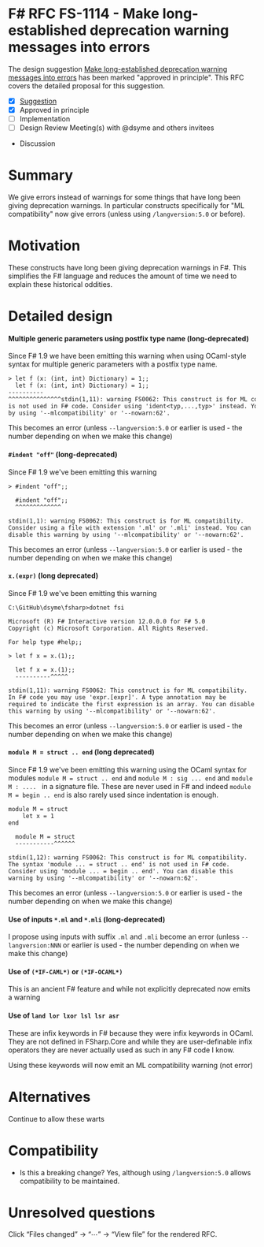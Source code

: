# F# RFC FS-1114 - Make long-established deprecation warning messages into errors

The design suggestion [Make long-established deprecation warning messages into errors](https://github.com/fsharp/fslang-suggestions/issues/1064) has been marked "approved in principle". This RFC covers the detailed proposal for this suggestion.

- [x] [Suggestion](https://github.com/fsharp/fslang-suggestions/issues/1064)
- [x] Approved in principle
- [ ] Implementation
- [ ] Design Review Meeting(s) with @dsyme and others invitees
- Discussion

# Summary

We give errors instead of warnings for some things that have long been giving deprecation warnings. In particular constructs specifically for "ML compatibility" now give errors (unless using `/langversion:5.0` or before).

# Motivation

These constructs have long been giving deprecation warnings in F#. This simplifies the F# language and reduces the amount of time we need to explain these historical oddities.

# Detailed design

#### Multiple generic parameters using postfix type name (long-deprecated)

Since F# 1.9 we have been emitting this warning when using OCaml-style syntax for multiple generic parameters with a postfix type name.
```
> let f (x: (int, int) Dictionary) = 1;;
  let f (x: (int, int) Dictionary) = 1;;
----------^^^^^^^^^^^^^^^stdin(1,11): warning FS0062: This construct is for ML compatibility. The syntax '(typ,...,typ) ident' is not used in F# code. Consider using 'ident<typ,...,typ>' instead. You can disable this warning by using '--mlcompatibility' or '--nowarn:62'.
```
This becomes an error (unless `--langversion:5.0` or earlier is used - the number depending on when we make this change)

#### `#indent "off"` (long-deprecated)

Since F# 1.9 we've been emitting this warning
```
> #indent "off";;

  #indent "off";;
  ^^^^^^^^^^^^^

stdin(1,1): warning FS0062: This construct is for ML compatibility. Consider using a file with extension '.ml' or '.mli' instead. You can disable this warning by using '--mlcompatibility' or '--nowarn:62'.
```
 
This becomes an error (unless `--langversion:5.0` or earlier is used - the number depending on when we make this change)


#### `x.(expr)` (long deprecated)

Since F# 1.9 we've been emitting this warning
```
C:\GitHub\dsyme\fsharp>dotnet fsi

Microsoft (R) F# Interactive version 12.0.0.0 for F# 5.0
Copyright (c) Microsoft Corporation. All Rights Reserved.

For help type #help;;

> let f x = x.(1);;

  let f x = x.(1);;
  ----------^^^^^

stdin(1,11): warning FS0062: This construct is for ML compatibility. In F# code you may use 'expr.[expr]'. A type annotation may be required to indicate the first expression is an array. You can disable this warning by using '--mlcompatibility' or '--nowarn:62'.
```


This becomes an error (unless `--langversion:5.0` or earlier is used - the number depending on when we make this change)

#### `module M = struct .. end`  (long deprecated)

Since F# 1.9 we've been emitting this warning using the OCaml syntax for modules  `module M = struct .. end` and `module M : sig ... end`  and `module M : .... ` in a signature file. These are never used in F#  and indeed `module M = begin .. end` is also rarely used since indentation is enough.
```
module M = struct 
    let x = 1
end

  module M = struct
  -----------^^^^^^

stdin(1,12): warning FS0062: This construct is for ML compatibility. The syntax 'module ... = struct .. end' is not used in F# code. Consider using 'module ... = begin .. end'. You can disable this warning by using '--mlcompatibility' or '--nowarn:62'.

```

This becomes an error (unless `--langversion:5.0` or earlier is used - the number depending on when we make this change)

#### Use of inputs `*.ml` and `*.mli` (long-deprecated)

I propose using inputs with suffix `.ml` and `.mli` become an error (unless `--langversion:NNN` or earlier is used - the number depending on when we make this change)


#### Use of `(*IF-CAML*)` or `(*IF-OCAML*)`

This  is an ancient F# feature and while not explicitly deprecated now emits a warning


#### Use of `land lor lxor lsl lsr asr`

These are infix keywords in F# because they were infix keywords in OCaml.  They are not defined in FSharp.Core and while they are user-definable infix operators they are never actually used as such in any F# code I know.

Using these keywords will now emit an ML compatibility warning (not error)

# Alternatives

Continue to allow these warts

# Compatibility

* Is this a breaking change? Yes, although using `/langversion:5.0` allows compatibility to be maintained.

# Unresolved questions

Click “Files changed” → “⋯” → “View file” for the rendered RFC.


